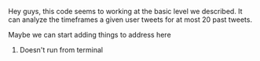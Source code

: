 Hey guys, this code seems to working at the basic level we described. It can analyze the timeframes a given user tweets for at most 20 past tweets.


Maybe we can start adding things to address here
1. Doesn't run from terminal
